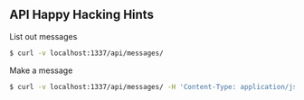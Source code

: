 ## API Happy Hacking Hints

List out messages

```sh
$ curl -v localhost:1337/api/messages/
```

Make a message

```sh
$ curl -v localhost:1337/api/messages/ -H 'Content-Type: application/json' -d '{"display_name": "POSTed", "duration": 5}'
```